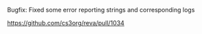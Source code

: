 Bugfix: Fixed some error reporting strings and corresponding logs

https://github.com/cs3org/reva/pull/1034
